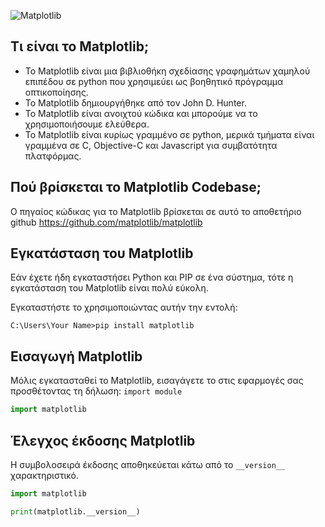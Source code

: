 ![Matplotlib](https://ecshackweek.github.io/img/tutorials/python-packages/matplotlib.png)

## Τι είναι το Matplotlib;

- Το Matplotlib είναι μια βιβλιοθήκη σχεδίασης γραφημάτων χαμηλού επιπέδου σε python που χρησιμεύει ως βοηθητικό πρόγραμμα οπτικοποίησης.
- Το Matplotlib δημιουργήθηκε από τον John D. Hunter.
- Το Matplotlib είναι ανοιχτού κώδικα και μπορούμε να το χρησιμοποιήσουμε ελεύθερα.
- Το Matplotlib είναι κυρίως γραμμένο σε python, μερικά τμήματα είναι γραμμένα σε C, Objective-C και Javascript για συμβατότητα πλατφόρμας.

## Πού βρίσκεται το Matplotlib Codebase;

Ο πηγαίος κώδικας για το Matplotlib βρίσκεται σε αυτό το αποθετήριο github https://github.com/matplotlib/matplotlib

## Εγκατάσταση του Matplotlib

Εάν έχετε ήδη εγκαταστήσει Python και PIP σε ένα σύστημα, τότε η εγκατάσταση του Matplotlib είναι πολύ εύκολη.

Εγκαταστήστε το χρησιμοποιώντας αυτήν την εντολή:

```none
C:\Users\Your Name>pip install matplotlib
```

## Εισαγωγή Matplotlib

Μόλις εγκατασταθεί το Matplotlib, εισαγάγετε το στις εφαρμογές σας προσθέτοντας τη δήλωση: `import module`

```python
import matplotlib
```

## Έλεγχος έκδοσης Matplotlib

Η συμβολοσειρά έκδοσης αποθηκεύεται κάτω από το `__version__` χαρακτηριστικό.

```python
import matplotlib

print(matplotlib.__version__)
```
